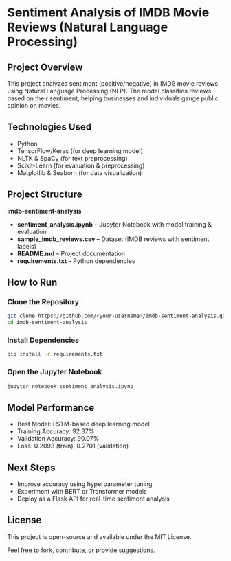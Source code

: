 # Sentiment Analysis of IMDB Movie Reviews (Natural Language Processing)

## Project Overview  
This project analyzes sentiment (positive/negative) in IMDB movie reviews using Natural Language Processing (NLP). The model classifies reviews based on their sentiment, helping businesses and individuals gauge public opinion on movies.  

## Technologies Used  
- Python  
- TensorFlow/Keras (for deep learning model)  
- NLTK & SpaCy (for text preprocessing)  
- Scikit-Learn (for evaluation & preprocessing)  
- Matplotlib & Seaborn (for data visualization)  

## Project Structure  
**imdb-sentiment-analysis**  
- **sentiment_analysis.ipynb** – Jupyter Notebook with model training & evaluation  
- **sample_imdb_reviews.csv** – Dataset (IMDB reviews with sentiment labels)  
- **README.md** – Project documentation  
- **requirements.txt** – Python dependencies  

## How to Run  

### Clone the Repository  
```bash
git clone https://github.com/<your-username>/imdb-sentiment-analysis.git  
cd imdb-sentiment-analysis  
```

### Install Dependencies  
```bash
pip install -r requirements.txt  
```

### Open the Jupyter Notebook  
```bash
jupyter notebook sentiment_analysis.ipynb  
```

## Model Performance  
- Best Model: LSTM-based deep learning model  
- Training Accuracy: 92.37%  
- Validation Accuracy: 90.07%  
- Loss: 0.2093 (train), 0.2701 (validation)  

## Next Steps  
- Improve accuracy using hyperparameter tuning  
- Experiment with BERT or Transformer models  
- Deploy as a Flask API for real-time sentiment analysis  

## License  
This project is open-source and available under the MIT License.  

Feel free to fork, contribute, or provide suggestions.

